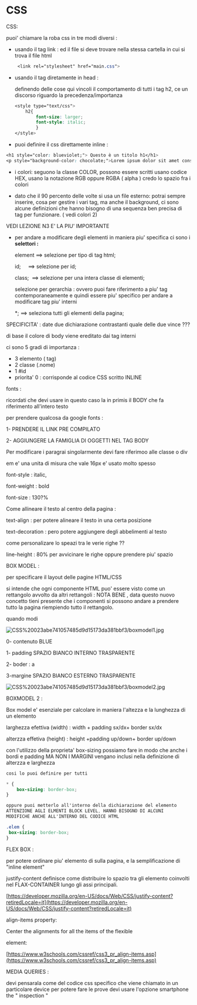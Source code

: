 # CSS

CSS:

puoi' chiamare la roba css in tre modi diversi : 

- usando il tag link : ed il file si deve trovare nella stessa cartella in cui si trova il file html

    ```css
     <link rel="stylesheet" href="main.css"> 

    ```

- usando il tag diretamente in head :

    definendo delle cose qui vincoli il comportamento di tutti i tag h2, ce un discorso riguardo la precedenza/importanza 

    ```css
    <style type="text/css">
    	h2{
    		font-size: larger;
    		font-style: italic;
    		}
    </style>
    ```

- puoi definire il css direttamente inline :

```css
<h1 style="color: blueviolet;"> Questo è un titolo h1</h1>
<p style="background-color: chocolate;">Lorem ipsum dolor sit amet consectetur adipisicing elit. </p>
```

 

- i colori:  seguono la classe COLOR, possono essere scritti usano codice HEX, usano la notazione RGB  oppure RGBA ( alpha ) credo lo spazio fra i colori

- dato che il 90 percento delle volte si usa un file esterno: potrai sempre inserire, cosa per gestire i vari tag, ma anche il background, ci sono alcune definizioni che hanno bisogno di una sequenza ben precisa di tag per funzionare. ( vedi colori 2)

VEDI LEZIONE N3 E' LA PIU' IMPORTANTE

- per andare a modificare degli elementi in maniera piu' specifica ci sono i **selettori :**

    element ==> selezione per tipo di tag html;

    id;     ==> selezione per id;

    class;  ==> selezione per una intera classe di elementi;

    selezione per gerarchia : ovvero puoi fare riferimento a  piu' tag  contemporaneamente e quindi  essere piu' specifico per andare a modificare tag piu' interni 

    *; ==> seleziona tutti gli elementi della pagina;

SPECIFICITA' : date due dichiarazione contrastanti quale delle due vince ???

di base il colore di body viene ereditato dai tag interni 

ci sono 5 gradi di importanza : 

- 3  elemento ( tag)
- 2 classe (.nome)
- 1 #id
- priorita' 0 : corrisponde al codice CSS scritto INLINE

fonts : 

ricordati che devi usare in questo caso la  in primis il BODY che fa riferimento all'intero testo

per prendere qualcosa da google fonts : 

1-  PRENDERE IL LINK PRE COMPILATO

2- AGGIUNGERE LA FAMIGLIA DI OGGETTI NEL TAG BODY

Per modificare i paragrai singolarmente devi fare riferimoo alle classe o div 

em e' una unita di misura che vale 16px  e' usato molto spesso 

font-style : italic,

font-weight : bold

font-size : 130?%

Come allineare il testo al centro della pagina :

text-align : per potere alineare il testo in una certa posizione

text-decoration : pero potere aggiungere degli abbelimenti al testo

come personalizare lo speazi tra le verie righe ??

line-height : 80%  per avvicinare le righe oppure prendere piu' spazio 

BOX MODEL : 

per specificare il layout delle pagine HTML/CSS

si intende che ogni componente HTML puo' essere visto come un rettangolo avvolto da altri rettangoli :  NOTA BENE , data questo nuovo concetto tieni presente che i componenti si possono andare a prendere tutto la pagina riempiendo tutto il rettangolo.

quando modi

![CSS%20023abe741057485d9d15173da381bbf3/boxmodel1.jpg](CSS%20023abe741057485d9d15173da381bbf3/boxmodel1.jpg)

0- contenuto BLUE

1- padding SPAZIO BIANCO INTERNO TRASPARENTE

2- boder : a

3-margine  SPAZIO BIANCO ESTERNO TRASPARENTE

![CSS%20023abe741057485d9d15173da381bbf3/boxmodel2.jpg](CSS%20023abe741057485d9d15173da381bbf3/boxmodel2.jpg)

BOXMODEL 2 :

Box model e' esenziale per calcolare in maniera l'altezza e la lunghezza di un elemento

larghezza efettiva (width) : width + padding sx/dx+ border  sx/dx

alterzza effetiva (height) : height +padding up/down+ border  up/down

con l'utilizzo della proprieta' box-sizing possiamo fare in modo che anche i bordi e padding MA NON I MARGINI vengano inclusi nella definizione di alterzza e larghezza

```css
cosi lo puoi definire per tutti

* {
    box-sizing: border-box;
}

oppure puoi metterlo all'interno della dichiarazione del elemento
ATTENZIONE AGLI ELMENTI BLOCK LEVEL, HANNO BISOGNO DI ALCUNI 
MODIFICHE ANCHE ALL'INTERNO DEL CODICE HTML 

.elem {
 box-sizing: border-box;
}

```

FLEX BOX :

per potere ordinare piu' elemento di sulla pagina, e la semplificazione di  "inline element"

justify-content definisce come distribuire lo spazio tra gli elemento coinvolti nel FLAX-CONTAINER lungo gli assi principali. 

[https://developer.mozilla.org/en-US/docs/Web/CSS/justify-content?retiredLocale=it](https://developer.mozilla.org/en-US/docs/Web/CSS/justify-content?retiredLocale=it)

align-items property:

Center the alignments for all the items of the flexible <div> element:

[https://www.w3schools.com/cssref/css3_pr_align-items.asp](https://www.w3schools.com/cssref/css3_pr_align-items.asp)


MEDIA QUERIES :

devi pensarala come del codice css specifico che viene chiamato in un particolare device
per potere fare le prove devi usare l'opzione smartphone the " inspection " 